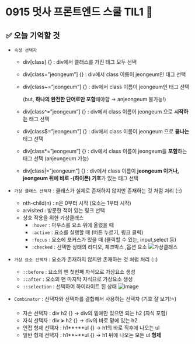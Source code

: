 # 0915 멋사 프론트엔드 스쿨 TIL1 🦁

## ✅ 오늘 기억할 것

- `속성 선택자`

  - div[class] {} : div에서 클래스를 가진 태그 모두 선택
  - div[class=”jeongeum”] {} : div에서 class 이름이 jeongeum인 태그 선택
  - div[class~=”jeongeum”] {} : div에서 class 이름이 jeongeum인 태그 선택

    (but, **하나의 완전한 단어로만 포함**해야함 → anjeongeum 불가능!)

  - div[class^=”jeongeum”] {} : div에서 class 이름이 jeongeum 으로 **시작하는** 태그 선택
  - div[class$=”jeongeum”] {} : div에서 class 이름이 jeongeum 으로 **끝나는** 태그 선택
  - div[class*=”jeongeum”] {} : div에서 class 이름이 jeongeum을 **포함**하는 태그 선택 (anjeungeum 가능)
  - div[class|=”jeongeum”] {} : div에서 class 이름이 **jeongeum 이거나, jeongeum 뒤에 바로 -(하이픈) 기호**가 있는 태그 선택

- `가상 클래스 선택자` : 클래스가 실제로 존재하지 않지만 존재하는 것 처럼 처리 (::)

  - nth-child(n) : n은 0부터 시작 (요소는 1부터 시작)
  - a:visited : 방문한 적이 있는 링크 선택
  - 상호 작용을 위한 가상클래스
    - `:hover` : 마우스를 요소 위에 올렸을 때
    - `:active` : 요소를 실행할 때 (버튼 누르기, 링크 클릭)
    - `:focus` : 요소에 포커스가 있을 때 (클릭할 수 있는, input,select 등)
    - `:checked` : 선택한 상태의 라디오, 체크박스 ,옵션 요소
      ![가상클래스](https://user-images.githubusercontent.com/77143425/190364474-bb5ddadb-b54e-4d0c-b1d8-b363ecbdef58.gif)

- `가상 요소 선택자` : 요소가 존재하지 않지만 존재하는 것 처럼 처리 (::)

  - `::before` : 요소의 맨 첫번째 자식으로 가상요소 생성
  - `::after` : 요소의 맨 마지막 자식으로 가상요소 생성
  - `::selection` : 선택하여 하이라이트 된 상태
    ![image](https://user-images.githubusercontent.com/77143425/190364548-1682e36d-95b5-46b3-b1a7-ddd872897c08.png)

- `Combinator` : 선택자와 선택자를 결합해서 사용하는 선택자 (기호 잘 보기!⭐)
  - 자손 선택자 : div h2 {} → div의 밑에만 있으면 되는 h2 (자식 포함)
  - 자식 선택자 : div **>** h2 {} → div의 바로 밑에 있는 h2
  - 인접 형제 선택자 : h1**+**ul {} → h1의 바로 직후에 나오는 ul
  - 일반 형제 선택자 : h1**~**ul {} → h1 뒤에 나오는 모든 ul **형제**
